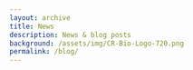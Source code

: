 ```yaml
---
layout: archive
title: News
description: News & blog posts
background: /assets/img/CR-Bio-Logo-720.png
permalink: /blog/
---
```


<!-- Content here would shop up above your list of posts -->
